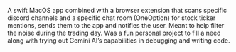 A swift MacOS app combined with a browser extension that scans specific discord channels and a specific chat room (OneOption) for stock ticker mentions, sends them to the app and notifies the user. Meant to help filter the noise during the trading day. Was a fun personal project to fill a need along with trying out Gemini AI’s capabilities in debugging and writing code.  
